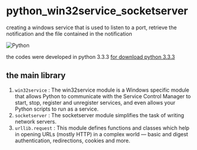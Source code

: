 # python_win32service_socketserver
creating a windows service that is used to listen to a port, retrieve the notification and the file contained in the notification

![Python](http://python.lycee.free.fr/_images/python-logo.png)

<p>the codes were developed in python 3.3.3 <a href="https://www.python.org/download/releases/3.3.3/" target="_blank">for download python 3.3.3</a></p>

## the main library
1. `win32service` : The win32service module is a Windows specific module that allows Python to communicate with the Service Control Manager to start, stop, register and unregister services, and even allows your Python scripts to run as a service.
2. `socketserver` : The socketserver module simplifies the task of writing network servers. 
3. `urllib.request` : This module defines functions and classes which help in opening URLs (mostly HTTP) in a complex world — basic and digest authentication, redirections, cookies and more.
